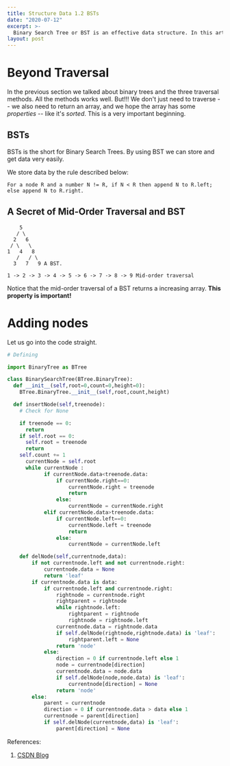 ```yaml
---
title: Structure Data 1.2 BSTs
date: "2020-07-12"
excerpt: >-
  Binary Search Tree or BST is an effective data structure. In this article I will introduce it and bring you the code of creating, adding, removing, searching and altering BSTs.
layout: post
---
```


# Beyond Traversal

In the previous section we talked about binary trees and the three traversal methods. All the methods works well. But!!! We don't just need to traverse -- we also need to return an array, and we hope the array has some _properties_ -- like it's _sorted_. This is a very important beginning.

## BSTs

BSTs is the short for Binary Search Trees. By using BST we can store and get data very easily.

We store data by the rule described below:

```
For a node R and a number N != R, if N < R then append N to R.left; else append N to R.right.
```

## A Secret of Mid-Order Traversal and BST

```
    5
   / \
  2   6
 / \   \
1   4   8
   /   / \
  3   7   9 A BST.

1 -> 2 -> 3 -> 4 -> 5 -> 6 -> 7 -> 8 -> 9 Mid-order traversal
```

Notice that the mid-order traversal of a BST returns a increasing array. **This property is important!**

# Adding nodes

Let us go into the code straight.

```python
# Defining

import BinaryTree as BTree

class BinarySearchTree(BTree.BinaryTree):
  def __init__(self,root=0,count=0,height=0):
    BTree.BinaryTree.__init__(self,root,count,height)
```

```python
  def insertNode(self,treenode):
    # Check for None

    if treenode == 0:
      return
    if self.root == 0:
      self.root = treenode
      return
    self.count += 1
      currentNode = self.root
      while currentNode :
            if currentNode.data<treenode.data:
                if currentNode.right==0:
                    currentNode.right = treenode
                    return
                else:
                    currentNode = currentNode.right
            elif currentNode.data>treenode.data:
                if currentNode.left==0:
                    currentNode.left = treenode
                    return
                else:
                    currentNode = currentNode.left

    def delNode(self,currentnode,data):
        if not currentnode.left and not currentnode.right:
            currentnode.data = None
            return 'leaf'
        if currentnode.data is data:
            if currentnode.left and currentnode.right:
                rightnode = currentnode.right
                rightparent = rightnode
                while rightnode.left:
                    rightparent = rightnode
                    rightnode = rightnode.left
                currentnode.data = rightnode.data
                if self.delNode(rightnode,rightnode.data) is 'leaf':
                    rightparent.left = None
                return 'node'
            else:
                direction = 0 if currentnode.left else 1
                node = currentnode[direction]
                currentnode.data = node.data
                if self.delNode(node,node.data) is 'leaf':
                    currentnode[direction] = None
                return 'node'
        else:
            parent = currentnode
            direction = 0 if currentnode.data > data else 1
            currentnode = parent[direction]
            if self.delNode(currentnode,data) is 'leaf':
                parent[direction] = None
```

References:

1. [CSDN Blog](https://blog.csdn.net/l153097889/article/details/46839823)
